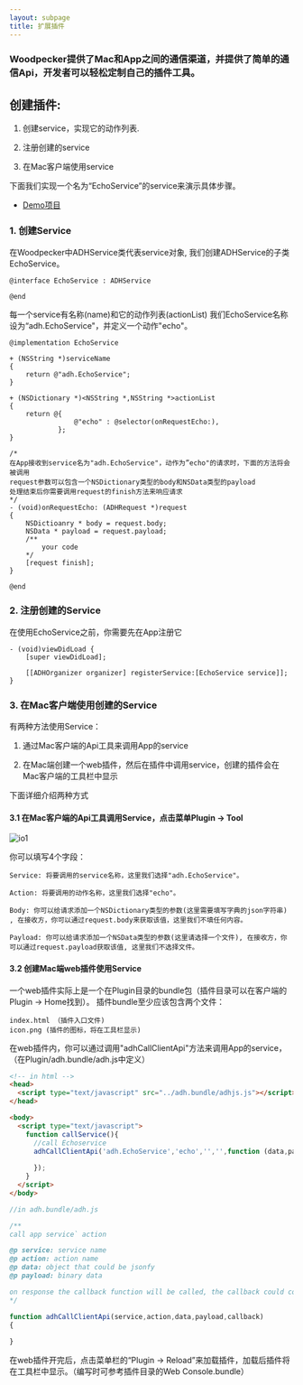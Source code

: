 ```yaml
---
layout: subpage
title: 扩展插件
---
```


### Woodpecker提供了Mac和App之间的通信渠道，并提供了简单的通信Api，开发者可以轻松定制自己的插件工具。




## 创建插件:

 1. 创建service，实现它的动作列表.

 2. 注册创建的service

 3. 在Mac客户端使用service



下面我们实现一个名为“EchoService”的service来演示具体步骤。


 - [Demo项目](https://github.com/appwoodpecker/woodpecker-ios)

### 1. 创建Service

在Woodpecker中ADHService类代表service对象, 我们创建ADHService的子类EchoService。

```
@interface EchoService : ADHService

@end

```

每一个service有名称(name)和它的动作列表(actionList)
我们EchoService名称设为“adh.EchoService"，并定义一个动作"echo"。

```
@implementation EchoService

+ (NSString *)serviceName
{
    return @"adh.EchoService";
}

+ (NSDictionary *)<NSString *,NSString *>actionList
{
    return @{
            	@"echo" : @selector(onRequestEcho:), 
            };
}

/*
在App接收到service名为"adh.EchoService"，动作为”echo"的请求时，下面的方法将会被调用
request参数可以包含一个NSDictionary类型的body和NSData类型的payload
处理结束后你需要调用request的finish方法来响应请求
*/
- (void)onRequestEcho: (ADHRequest *)request
{
    NSDictioanry * body = request.body;
    NSData * payload = request.payload;
    /**
        your code
    */
    [request finish];
}

@end
```

### 2. 注册创建的Service

在使用EchoService之前，你需要先在App注册它

```
- (void)viewDidLoad {
    [super viewDidLoad];

    [[ADHOrganizer organizer] registerService:[EchoService service]];
}
````

### 3. 在Mac客户端使用创建的Service

有两种方法使用Service：

 1. 通过Mac客户端的Api工具来调用App的service

 2. 在Mac端创建一个web插件，然后在插件中调用service，创建的插件会在Mac客户端的工具栏中显示

下面详细介绍两种方式

#### 3.1 在Mac客户端的Api工具调用Service，点击菜单Plugin -> Tool

![io1](/assets/img/io1.png)

你可以填写4个字段：

	Service: 将要调用的service名称，这里我们选择"adh.EchoService"。
	
	Action: 将要调用的动作名称，这里我们选择"echo"。

	Body: 你可以给请求添加一个NSDictionary类型的参数(这里需要填写字典的json字符串) , 在接收方，你可以通过request.body来获取该值，这里我们不填任何内容。

	Payload: 你可以给请求添加一个NSData类型的参数(这里请选择一个文件), 在接收方，你可以通过request.payload获取该值, 这里我们不选择文件。


#### 3.2 创建Mac端web插件使用Service

一个web插件实际上是一个在Plugin目录的bundle包（插件目录可以在客户端的Plugin -> Home找到）。
插件bundle至少应该包含两个文件：

	index.html （插件入口文件)
	icon.png (插件的图标，将在工具栏显示)

在web插件内，你可以通过调用"adhCallClientApi"方法来调用App的service，（在Plugin/adh.bundle/adh.js中定义）

``` html
<!-- in html -->
<head>
  <script type="text/javascript" src="../adh.bundle/adhjs.js"></script>
</head>

<body>
  <script type="text/javascript">
    function callService(){
      //call Echoservice
      adhCallClientApi('adh.EchoService','echo','','',function (data,payload){
			
      });
    }
  </script>
</body>
```


``` javascript
//in adh.bundle/adh.js

/**
call app service` action

@p service: service name
@p action: action name
@p data: object that could be jsonfy
@p payload: binary data

on response the callback function will be called, the callback could contains a object and a payload depends on your service implentation
*/

function adhCallClientApi(service,action,data,payload,callback)
{
	
}

```
在web插件开完后，点击菜单栏的“Plugin -> Reload”来加载插件，加载后插件将在工具栏中显示。（编写时可参考插件目录的Web Console.bundle）


















